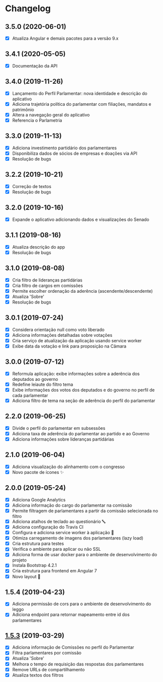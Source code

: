 # Changelog

## 3.5.0 (2020-06-01)

- [x] Atualiza Angular e demais pacotes para a versão 9.x

## 3.4.1 (2020-05-05)

- [x] Documentação da API

## 3.4.0 (2019-11-26)

- [x] Lançamento do Perfil Parlamentar: nova identidade e descrição do aplicativo
- [x] Adiciona trajetória política do parlamentar com filiações, mandatos e patrimônio
- [x] Altera a navegação geral do aplicativo
- [x] Referencia o Parlametria

## 3.3.0 (2019-11-13)

- [x] Adiciona investimento partidário dos parlamentares
- [x] Disponibiliza dados de sócios de empresas e doações via API
- [x] Resolução de bugs

## 3.2.2 (2019-10-21)

- [x] Correção de textos
- [x] Resolução de bugs

## 3.2.0 (2019-10-16)

- [x] Expande o aplicativo adicionando dados e visualizações do Senado

## 3.1.1 (2019-08-16)

- [x] Atualiza descrição do app
- [x] Resolução de bugs

## 3.1.0 (2019-08-08)

- [x] Cria filtro de lideranças partidárias
- [x] Cria filtro de cargos em comissões
- [x] Permite escolher ordenação da aderência (ascendente/descendente)
- [x] Atualiza 'Sobre'
- [x] Resolução de bugs

## 3.0.1 (2019-07-24)

- [x] Considera orientação null como voto liberado
- [x] Adiciona informações detalhadas sobre votações
- [x] Cria serviço de atualização da aplicação usando service worker
- [x] Exibe data da votação e link para proposição na Câmara

## 3.0.0 (2019-07-12)

- [x] Reformula aplicação: exibe informações sobre a aderência dos deputados ao governo
- [x] Redefine leiaute do filtro tema
- [x] Exibe informações dos votos dos deputados e do governo no perfil de cada parlamentar
- [x] Adiciona filtro de tema na seção de aderência do perfil do parlamentar

## 2.2.0 (2019-06-25)

- [x] Divide o perfil do parlamentar em subsessões
- [x] Adiciona taxa de aderência do parlamentar ao partido e ao Governo
- [x] Adiciona informações sobre lideranças partidárias

## 2.1.0 (2019-06-04)

- [x] Adiciona visualização do alinhamento com o congresso
- [x] Novo pacote de ícones :sparkles:

## 2.0.0 (2019-05-24)

- [x] Adiciona Google Analytics
- [x] Adiciona informação do cargo do parlamentar na comissão
- [x] Permite filtragem de parlamentares a partir da comissão selecionada no filtro
- [x] Adiciona atalhos de teclado ao questionário :abc:
- [x] Adiciona configuração do Travis CI
- [x] Configura e adiciona service worker à aplicação :construction_worker:
- [x] Otimiza carregamento de imagens dos parlamentares (lazy load)
- [x] Cria estrutura para testes
- [x] Verifica o ambiente para aplicar ou não SSL
- [x] Adiciona forma de usar docker para o ambiente de desenvolvimento do projeto
- [x] Instala Bootstrap 4.2.1
- [x] Cria estrutura para frontend em Angular 7
- [x] Novo layout :star2:

## 1.5.4 (2019-04-23)

- [x] Adiciona permissão de cors para o ambiente de desenvolvimento do leggo
- [x] Adiciona endpoint para retornar mapeamento entre id dos parlamentares

## [1.5.3](https://github.com/analytics-ufcg/voz-ativa/pull/224) (2019-03-29)

- [x] Adiciona informação de Comissões no perfil do Parlamentar
- [x] Filtra parlamentares por comissão
- [x] Atualiza 'Sobre'
- [x] Melhora o tempo de requisição das respostas dos parlamentares
- [x] Remove URLs de compartilhamento
- [x] Atualiza textos dos filtros
